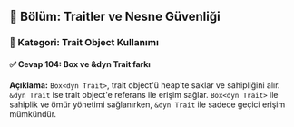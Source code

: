 ## 📘 Bölüm: Traitler ve Nesne Güvenliği  
### 🔹 Kategori: Trait Object Kullanımı  
#### ✅ Cevap 104: Box<dyn Trait> ve &dyn Trait farkı

**Açıklama:**
`Box<dyn Trait>`, trait object'ü heap'te saklar ve sahipliğini alır. `&dyn Trait` ise trait object'e referans ile erişim sağlar. `Box<dyn Trait>` ile sahiplik ve ömür yönetimi sağlanırken, `&dyn Trait` ile sadece geçici erişim mümkündür.

